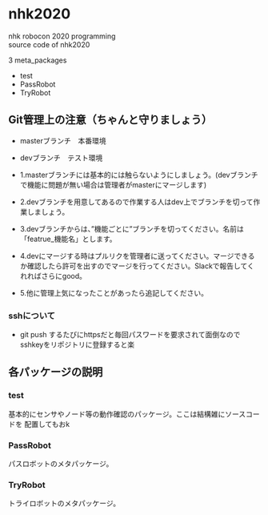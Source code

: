 # nhk2020
nhk robocon 2020 programming  
source code of nhk2020 

3 meta_packages
- test
- PassRobot
- TryRobot

## Git管理上の注意（ちゃんと守りましょう）
- masterブランチ　本番環境
- devブランチ　テスト環境

- 1.masterブランチには基本的には触らないようにしましょう。(devブランチで機能に問題が無い場合は管理者がmasterにマージします)
- 2.devブランチを用意してあるので作業する人はdev上でブランチを切って作業しましょう。
- 3.devブランチからは、”機能ごとに”ブランチを切ってください。名前は「featrue_機能名」とします。
- 4.devにマージする時はプルリクを管理者に送ってください。マージできるか確認したら許可を出すのでマージを行ってください。Slackで報告してくれればさらにgood。
- 5.他に管理上気になったことがあったら追記してください。


### sshについて
- git push するたびにhttpsだと毎回パスワードを要求されて面倒なのでsshkeyをリポジトリに登録すると楽

## 各パッケージの説明

### test
基本的にセンサやノード等の動作確認のパッケージ。ここは結構雑にソースコードを
配置してもおk

### PassRobot
パスロボットのメタパッケージ。

### TryRobot
トライロボットのメタパッケージ。
